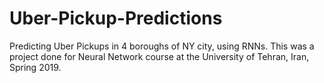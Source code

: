 # Uber-Pickup-Predictions
Predicting Uber Pickups in 4 boroughs of NY city, using RNNs.
This was a project done for Neural Network course at the University of Tehran, Iran, Spring 2019.
